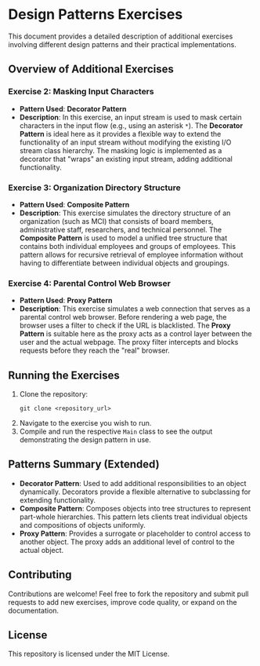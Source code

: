 # Design Patterns Exercises

This document provides a detailed description of additional exercises involving different design patterns and their practical implementations.

## Overview of Additional Exercises

### Exercise 2: Masking Input Characters

- **Pattern Used**: **Decorator Pattern**
- **Description**: In this exercise, an input stream is used to mask certain characters in the input flow (e.g., using an asterisk `*`). The **Decorator Pattern** is ideal here as it provides a flexible way to extend the functionality of an input stream without modifying the existing I/O stream class hierarchy. The masking logic is implemented as a decorator that "wraps" an existing input stream, adding additional functionality.

### Exercise 3: Organization Directory Structure

- **Pattern Used**: **Composite Pattern**
- **Description**: This exercise simulates the directory structure of an organization (such as MCI) that consists of board members, administrative staff, researchers, and technical personnel. The **Composite Pattern** is used to model a unified tree structure that contains both individual employees and groups of employees. This pattern allows for recursive retrieval of employee information without having to differentiate between individual objects and groupings.

### Exercise 4: Parental Control Web Browser

- **Pattern Used**: **Proxy Pattern**
- **Description**: This exercise simulates a web connection that serves as a parental control web browser. Before rendering a web page, the browser uses a filter to check if the URL is blacklisted. The **Proxy Pattern** is suitable here as the proxy acts as a control layer between the user and the actual webpage. The proxy filter intercepts and blocks requests before they reach the "real" browser.

## Running the Exercises

1. Clone the repository:
   ```
   git clone <repository_url>
   ```
2. Navigate to the exercise you wish to run.
3. Compile and run the respective `Main` class to see the output demonstrating the design pattern in use.

## Patterns Summary (Extended)

- **Decorator Pattern**: Used to add additional responsibilities to an object dynamically. Decorators provide a flexible alternative to subclassing for extending functionality.
- **Composite Pattern**: Composes objects into tree structures to represent part-whole hierarchies. This pattern lets clients treat individual objects and compositions of objects uniformly.
- **Proxy Pattern**: Provides a surrogate or placeholder to control access to another object. The proxy adds an additional level of control to the actual object.

## Contributing

Contributions are welcome! Feel free to fork the repository and submit pull requests to add new exercises, improve code quality, or expand on the documentation.

## License

This repository is licensed under the MIT License.

